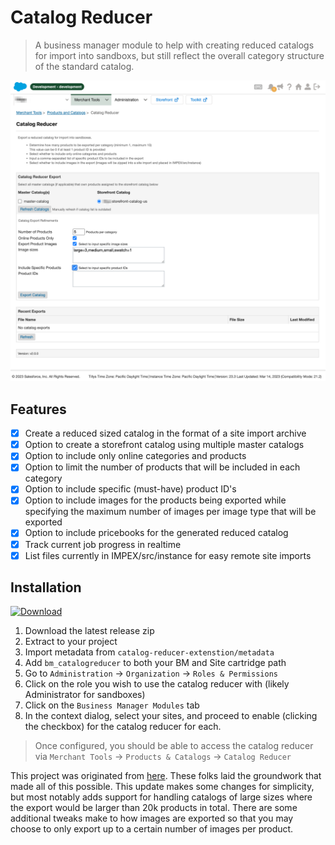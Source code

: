 Catalog Reducer
===

> A business manager module to help with creating reduced catalogs for import into sandboxs,
> but still reflect the overall category structure of the standard catalog.

![Catalog Reducer](documentation/screenshot_1.png)

## Features

- [X] Create a reduced sized catalog in the format of a site import archive
- [X] Option to create a storefront catalog using multiple master catalogs
- [X] Option to include only online categories and products
- [X] Option to limit the number of products that will be included in each category
- [X] Option to include specific (must-have) product ID's
- [X] Option to include images for the products being exported while specifying
the maximum number of images per image type that will be exported
- [X] Option to include pricebooks for the generated reduced catalog
- [X] Track current job progress in realtime
- [X] List files currently in IMPEX/src/instance for easy remote site imports

Installation
---

[![Download](https://img.shields.io/badge/Download-blue.svg?logo=github&style=for-the-badge)](https://github.com/z1haze/catalog-reducer-extension/releases/latest)

1. Download the latest release zip
2. Extract to your project
3. Import metadata from `catalog-reducer-extenstion/metadata`
4. Add `bm_catalogreducer` to both your BM and Site cartridge path
5. Go to `Administration` -> `Organization` -> `Roles & Permissions`
6. Click on the role you wish to use the catalog reducer with (likely Administrator for sandboxes)
7. Click on the `Business Manager Modules` tab
8. In the context dialog, select your sites, and proceed to enable
(clicking the checkbox) for the catalog reducer for each.

> Once configured, you should be able to access the catalog reducer via `Merchant Tools` -> `Products & Catalogs` -> `Catalog Reducer`

This project was originated from [here](https://github.com/SalesforceCommerceCloud/catalog-reducer-extension). These folks
laid the groundwork that made all of this possible. This update makes some changes for simplicity, but most notably
adds support for handling catalogs of large sizes where the export would be larger than 20k products in total. There are
some additional tweaks make to how images are exported so that you may choose to only export up to a certain number of images per product.
